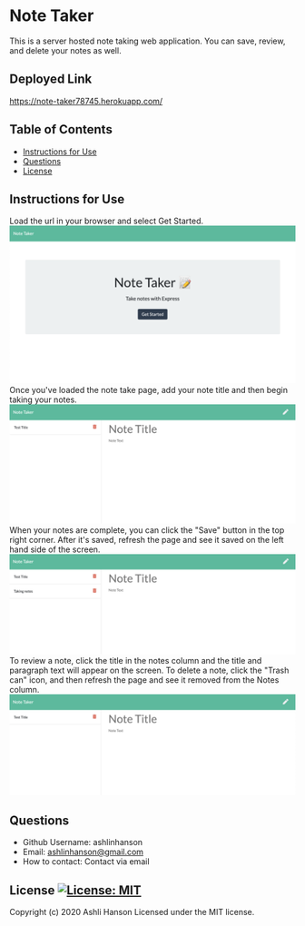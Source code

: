 # Note Taker 
 This is a server hosted note taking web application. You can save, review, and delete your notes as well. 

 ## Deployed Link
  https://note-taker78745.herokuapp.com/

 ## Table of Contents  
 * [Instructions for Use](#Instructions-for-Use) 
 * [Questions](#Questions) 
 * [License](#License) 
 ## Instructions for Use 
  Load the url in your browser and select Get Started.
  ![Get Started Screen](public/assets/screenshots/getstarted.png)
  Once you've loaded the note take page, add your note title and then begin taking your notes.
  ![The Initial Start Page](public/assets/screenshots/initialstart.png)
  When your notes are complete, you can click the "Save" button in the top right corner. After it's saved, refresh the page and see it saved on the left hand side of the screen.
  ![Saved Note Example](public/assets/screenshots/savednote.png)
  To review a note, click the title in the notes column and the title and paragraph text will appear on the screen.
  To delete a note, click the "Trash can" icon, and then refresh the page and see it removed from the Notes column.
  ![Deleted Note Example](public/assets/screenshots/deletednote.png)
 ## Questions  
 * Github Username: ashlinhanson 
 * Email: ashlinhanson@gmail.com 
 * How to contact: Contact via email  
 ## License  [![License: MIT](https://img.shields.io/badge/License-MIT-yellow.svg)](https://opensource.org/licenses/MIT) 
 Copyright (c) 2020 Ashli Hanson Licensed under the MIT license.